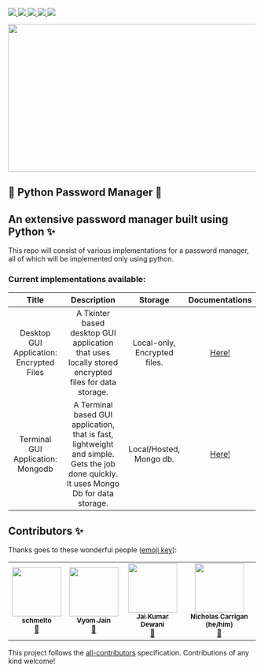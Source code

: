 <p>
    <a href="" alt="License">
        <img src="https://img.shields.io/github/license/SamDev98/password-manager-py?style=flat-square"/>
    </a>
    <a href="https://github.com/SamDev98/password-manager-py/releases" alt="Releases">
        <img src="https://img.shields.io/github/v/release/SamDev98/password-manager-py?include_prereleases&style=flat-square"/>
    </a>
    <a href="https://discord.gg/7sSs4AC3ey" alt="Discord">
        <img src="https://img.shields.io/discord/813065529639436328?style=flat-square"/>
    </a>
    <a href="" alt="Maintained">
        <img src="https://img.shields.io/maintenance/yes/2021?style=flat-square"/>
    </a>
    <a href="" alt="Contributors">
        <img src="https://img.shields.io/badge/all_contributors-1-orange.svg?style=flat-square"/>
    </a>
</p>

<img src="docs/res/images/pass-manager.gif" width="1250" height="300" />

## 🐍 Python Password Manager 🔐

## An extensive password manager built using Python ✨

This repo will consist of various implementations for a password manager, all of which will be implemented only using
python.

### Current implementations available:

| Title 	| Description 	| Storage 	| Documentations 	|
|:-:	|:-:	|:-:	|:-:	|
| Desktop GUI Application: Encrypted Files 	| A Tkinter based desktop GUI application that uses locally stored encrypted files for data storage. 	| Local-only, Encrypted files. 	| [Here!](docs/Tk_encrypted_README.md) 	|
| Terminal GUI Application: Mongodb 	| A Terminal based GUI application, that is fast, lightweight and simple. Gets the job done quickly. It uses Mongo Db for data storage. 	| Local/Hosted, Mongo db. 	| [Here!](docs/Tui_mongo_README.md) 	|

## Contributors ✨

Thanks goes to these wonderful people ([emoji key](https://allcontributors.org/docs/en/emoji-key)):

<!-- ALL-CONTRIBUTORS-LIST:START - Do not remove or modify this section -->
<!-- prettier-ignore-start -->
<!-- markdownlint-disable -->
<table>
  <tr>
    <td align="center"><a href="https://github.com/schmelto"><img src="https://avatars.githubusercontent.com/u/30869493?v=4?s=100" width="100px;" alt=""/><br /><sub><b>schmelto</b></sub></a><br /><a href="https://github.com/SamDev98/password-manager-py/commits?author=schmelto" title="Documentation">📖</a></td>
    <td align="center"><a href="https://github.com/Vyvy-vi"><img src="https://avatars.githubusercontent.com/u/62864373?v=4?s=100" width="100px;" alt=""/><br /><sub><b>Vyom Jain</b></sub></a><br /><a href="#ideas-Vyvy-vi" title="Ideas, Planning, & Feedback">🤔</a></td>
    <td align="center"><a href="https://jaid.tech/"><img src="https://avatars.githubusercontent.com/u/33520257?v=4?s=100" width="100px;" alt=""/><br /><sub><b>Jai Kumar Dewani</b></sub></a><br /><a href="#ideas-jai-dewani" title="Ideas, Planning, & Feedback">🤔</a></td>
    <td align="center"><a href="http://www.nhcarrigan.com"><img src="https://avatars.githubusercontent.com/u/63889819?v=4?s=100" width="100px;" alt=""/><br /><sub><b>Nicholas Carrigan (he/him)</b></sub></a><br /><a href="https://github.com/SamDev98/password-manager-py/commits?author=nhcarrigan" title="Documentation">📖</a></td>
  </tr>
</table>

<!-- markdownlint-restore -->
<!-- prettier-ignore-end -->
<!-- ALL-CONTRIBUTORS-LIST:END -->

This project follows the [all-contributors](https://github.com/all-contributors/all-contributors) specification.
Contributions of any kind welcome!